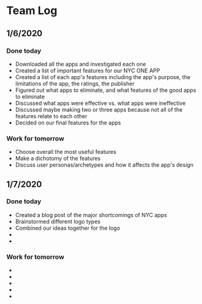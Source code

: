 # Team Log

## 1/6/2020
### Done today
* Downloaded all the apps and investigated each one 
* Created a list of important features for our NYC ONE APP
* Created a list of each app's features including the app's purpose, the limitations of the app, the ratings, the publisher
* Figured out what apps to eliminate, and what features of the good apps to eliminate
* Discussed what apps were effective vs. what apps were ineffective
* Discussed maybe making two or three apps because not all of the features relate to each other
* Decided on our final features for the apps
### Work for tomorrow
* Choose overall the most useful features
* Make a dichotomy of the features
* Discuss user personas/archetypes and how it affects the app's design

## 1/7/2020
### Done today
* Created a blog post of the major shortcomings of NYC apps
* Brainstormed different logo types
* Combined our ideas together for the logo
*
*
### Work for tomorrow
*
*
*
*
*
